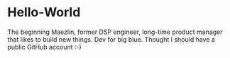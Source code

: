 # Hello-World
The beginning
Maezlin, former DSP engineer, long-time product manager that likes to build new things.  Dev for big blue. Thought I should have a public GitHub account :-)
